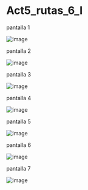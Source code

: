 # Act5_rutas_6_I

pantalla 1 

![image](https://github.com/user-attachments/assets/0d5a9d5f-769c-40a4-bf73-134f4f7dd0ec)

pantalla 2

![image](https://github.com/user-attachments/assets/054aa1c9-09a0-46b0-9187-86e784f90b73)


pantalla 3

![image](https://github.com/user-attachments/assets/2365c4f6-d8eb-4e7e-8dc1-74e8451dc124)


pantalla 4

![image](https://github.com/user-attachments/assets/dba31ba0-8209-4e5b-85bb-2594b8a461c8)


pantalla 5

![image](https://github.com/user-attachments/assets/c502ea51-d710-45f1-959f-fa07ce32571c)


pantalla 6

![image](https://github.com/user-attachments/assets/2e68865f-644d-4f41-ba17-9cf54bdcfa96)

pantalla 7 

![image](https://github.com/user-attachments/assets/da484e66-9812-41a8-bf8e-201872e3ea4b)
